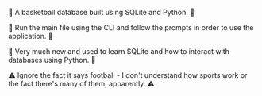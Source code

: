 🏀 A basketball database built using SQLite and Python. 🏀

🏀 Run the main file using the CLI and follow the prompts in order to use the application. 🏀

🏀 Very much new and used to learn SQLite and how to interact with databases using Python. 🏀

⚠️ Ignore the fact it says football - I don't understand how sports work or the fact there's many of them, apparently. ⚠️
